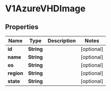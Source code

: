# V1AzureVHDImage

## Properties
Name | Type | Description | Notes
------------ | ------------- | ------------- | -------------
**id** | **String** |  |  [optional]
**name** | **String** |  |  [optional]
**os** | **String** |  |  [optional]
**region** | **String** |  |  [optional]
**state** | **String** |  |  [optional]

